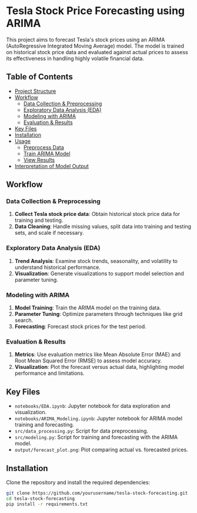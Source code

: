 # Tesla Stock Price Forecasting using ARIMA

This project aims to forecast Tesla's stock prices using an ARIMA (AutoRegressive Integrated Moving Average) model. The model is trained on historical stock price data and evaluated against actual prices to assess its effectiveness in handling highly volatile financial data.

## Table of Contents
- [Project Structure](#project-structure)
- [Workflow](#workflow)
  - [Data Collection & Preprocessing](#data-collection--preprocessing)
  - [Exploratory Data Analysis (EDA)](#exploratory-data-analysis-eda)
  - [Modeling with ARIMA](#modeling-with-arima)
  - [Evaluation & Results](#evaluation--results)
- [Key Files](#key-files)
- [Installation](#installation)
- [Usage](#usage)
  - [Preprocess Data](#preprocess-data)
  - [Train ARIMA Model](#train-arima-model)
  - [View Results](#view-results)
- [Interpretation of Model Output](#interpretation-of-model-output)


## Workflow

### Data Collection & Preprocessing
1. **Collect Tesla stock price data**: Obtain historical stock price data for training and testing.
2. **Data Cleaning**: Handle missing values, split data into training and testing sets, and scale if necessary.

### Exploratory Data Analysis (EDA)
1. **Trend Analysis**: Examine stock trends, seasonality, and volatility to understand historical performance.
2. **Visualization**: Generate visualizations to support model selection and parameter tuning.

### Modeling with ARIMA
1. **Model Training**: Train the ARIMA model on the training data.
2. **Parameter Tuning**: Optimize parameters through techniques like grid search.
3. **Forecasting**: Forecast stock prices for the test period.

### Evaluation & Results
1. **Metrics**: Use evaluation metrics like Mean Absolute Error (MAE) and Root Mean Squared Error (RMSE) to assess model accuracy.
2. **Visualization**: Plot the forecast versus actual data, highlighting model performance and limitations.

## Key Files

- `notebooks/EDA.ipynb`: Jupyter notebook for data exploration and visualization.
- `notebooks/ARIMA_Modeling.ipynb`: Jupyter notebook for ARIMA model training and forecasting.
- `src/data_processing.py`: Script for data preprocessing.
- `src/modeling.py`: Script for training and forecasting with the ARIMA model.
- `output/forecast_plot.png`: Plot comparing actual vs. forecasted prices.

## Installation

Clone the repository and install the required dependencies:

```bash
git clone https://github.com/yourusername/tesla-stock-forecasting.git
cd tesla-stock-forecasting
pip install -r requirements.txt


